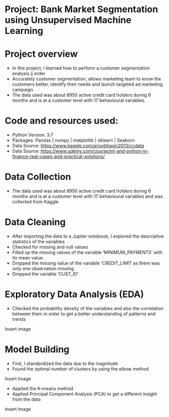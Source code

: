 # Project: Bank Market Segmentation using Unsupervised Machine Learning

# Project overview
* In this project, I learned how to perform a customer segmentation analysis ij order 
* Accurately customer segmentation, allows marketing team to know the customers better, identify their needs and launch targeted ad marketing campaign.
* The data used was about 8950 active credit card holders during 6 months and is at a customer level with 17 behavioural variables.

# Code and resources used:
* Python Version: 3.7
* Packages: Pandas | numpy | matplotlib | sklearn | Seaborn
* Data Source: https://www.kaggle.com/arjunbhasin2013/ccdata
* Data Source: https://www.udemy.com/course/ml-and-python-in-finance-real-cases-and-practical-solutions/

# Data Collection
* The data used was about 8950 active credit card holders during 6 months and is at a customer level with 17 behavioural variables and was collected from Kaggle

# Data Cleaning
* After importing the data to a Jupiter notebook, I explored the descriptive statistics of the variables
* Checked for missing and null values
* Filled up the missing values of the variable ‘MINIMUM_PAYMENTS’ with its mean value.
* Dropped the missing value of the variable ‘CREDIT_LIMIT as there was only one observation missing
* Dropped the variable ‘CUST_ID’

# Exploratory Data Analysis (EDA)
* Checked the probability density of the variables and also the correlation between them in order to get a better understanding of patterns and trends 

Insert image

# Model Building
* First, I standardized the data due to the magnitude
* Found the optimal number of clusters by using the elbow method

Insert Image

* Applied the K-means method
* Applied Principal Component Analysis (PCA) to get a different insight from the data

Insert Image





